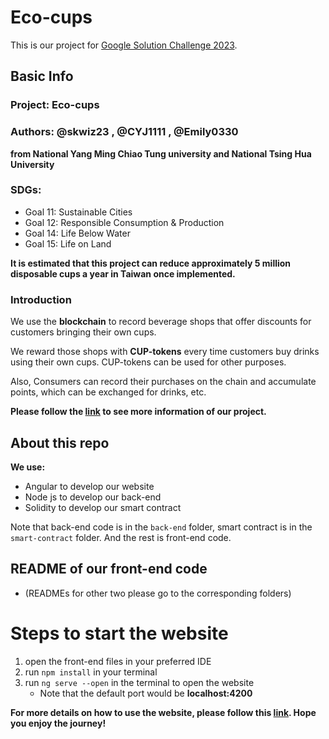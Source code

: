 # Eco-cups
This is our project for [Google Solution Challenge 2023](https://developers.google.com/community/gdsc-solution-challenge).

## Basic Info
### Project: Eco-cups
### Authors: @skwiz23 , @CYJ1111 , @Emily0330
**from National Yang Ming Chiao Tung university and National Tsing Hua University**
### SDGs: 
* Goal 11: Sustainable Cities
* Goal 12: Responsible Consumption & Production
* Goal 14: Life Below Water
* Goal 15: Life on Land

**It is estimated that this project can reduce approximately 5 million disposable cups a year in Taiwan once implemented.**

### Introduction

We use the **blockchain** to record beverage shops that offer discounts for customers bringing their own cups.

We reward those shops with **CUP-tokens** every time customers buy drinks using their own cups. CUP-tokens can be used for other purposes.

Also, Consumers can record their purchases on the chain and accumulate points, which can be exchanged for drinks, etc.

**Please follow the [link](https://youtu.be/QZy0Z5SNv7s) to see more information of our project.**

## About this repo
**We use:**
+ Angular to develop our website
+ Node js to develop our back-end
+ Solidity to develop our smart contract

Note that back-end code is in the `back-end` folder, smart contract is in the `smart-contract` folder. And the rest is front-end code.

## README of our front-end code
* (READMEs for other two please go to the corresponding folders)
# Steps to start the website
1. open the front-end files in your preferred IDE
2. run `npm install` in your terminal
3. run `ng serve --open` in the terminal to open the website
    * Note that the default port would be **localhost:4200**

**For more details on how to use the website, please follow this [link](https://youtu.be/QZy0Z5SNv7s). Hope you enjoy the journey!**
